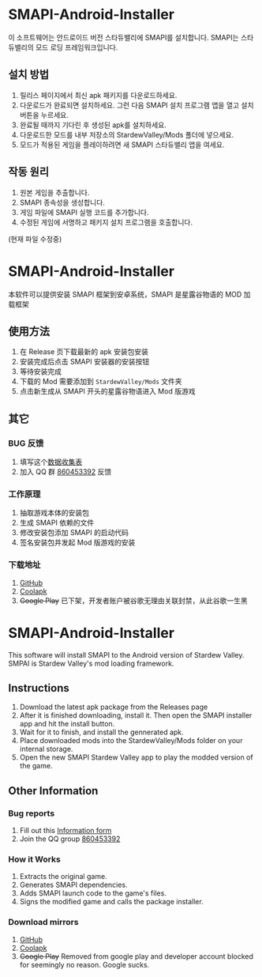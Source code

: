 # SMAPI-Android-Installer

이 소프트웨어는 안드로이드 버전 스타듀밸리에 SMAPI를 설치합니다. SMAPI는 스타듀밸리의 모드 로딩 프레임워크입니다.

## 설치 방법

1.  릴리스 페이지에서 최신 apk 패키지를 다운로드하세요.
2.  다운로드가 완료되면 설치하세요. 그런 다음 SMAPI 설치 프로그램 앱을 열고 설치 버튼을 누르세요.
3.  완료될 때까지 기다린 후 생성된 apk를 설치하세요.
4.  다운로드한 모드를 내부 저장소의 StardewValley/Mods 폴더에 넣으세요.
5.  모드가 적용된 게임을 플레이하려면 새 SMAPI 스타듀밸리 앱을 여세요.

## 작동 원리

1.  원본 게임을 추출합니다.
2.  SMAPI 종속성을 생성합니다.
3.  게임 파일에 SMAPI 실행 코드를 추가합니다.
4.  수정된 게임에 서명하고 패키지 설치 프로그램을 호출합니다.

(현재 파일 수정중)

#

# SMAPI-Android-Installer

本软件可以提供安装 SMAPI 框架到安卓系统，SMAPI 是星露谷物语的 MOD 加载框架

## 使用方法

1.  在 Release 页下载最新的 apk 安装包安装
2.  安装完成后点击 SMAPI 安装器的安装按钮
3.  等待安装完成
4.  下载的 Mod 需要添加到 `StardewValley/Mods` 文件夹
5.  点击新生成从 SMAPI 开头的星露谷物语进入 Mod 版游戏

## 其它

### BUG 反馈

1.  填写这个[数据收集表](https://docs.qq.com/form/edit/DWlJZc0paV2xxR2JL)
2.  加入 QQ 群 [860453392](https://jq.qq.com/?_wv=1027&k=55svbYs) 反馈

### 工作原理

1.  抽取游戏本体的安装包
2.  生成 SMAPI 依赖的文件
3.  修改安装包添加 SMAPI 的启动代码
4.  签名安装包并发起 Mod 版游戏的安装

### 下载地址

1.  [GitHub](https://github.com/ZaneYork/SMAPI-Android-Installer/releases)
2.  [Coolapk](https://www.coolapk.com/apk/256582)
3.  ~~Google Play~~ 已下架，开发者账户被谷歌无理由关联封禁，从此谷歌一生黑

#

# SMAPI-Android-Installer

This software will install SMAPI to the Android version of Stardew Valley. SMPAI is Stardew Valley's mod loading framework.

## Instructions

1.  Download the latest apk package from the Releases page
2.  After it is finished downloading, install it. Then open the SMAPI installer app and hit the install button.
3.  Wait for it to finish, and install the gennerated apk.
4.  Place downloaded mods into the StardewValley/Mods folder on your internal storage.
5.  Open the new SMAPI Stardew Valley app to play the modded version of the game.

## Other Information

### Bug reports

1.  Fill out this [Information form](https://docs.qq.com/form/edit/DWlJZc0paV2xxR2JL)
2.  Join the QQ group [860453392](https://jq.qq.com/?_wv=1027&k=55svbYs)

### How it Works

1.  Extracts the original game.
2.  Generates SMAPI dependencies.
3.  Adds SMAPI launch code to the game's files.
4.  Signs the modified game and calls the package installer.

### Download mirrors

1.  [GitHub](https://github.com/ZaneYork/SMAPI-Android-Installer/releases)
2.  [Coolapk](https://www.coolapk.com/apk/256582)
3.  ~~Google Play~~ Removed from google play and developer account blocked for seemingly no reason. Google sucks.

